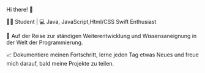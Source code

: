 Hi there! 👋

👨‍🎓 Student | 💻 Java, JavaScript,Html/CSS Swift Enthusiast

🚀 Auf der Reise zur ständigen Weiterentwicklung und Wissensaneignung in der Welt der Programmierung.

📈 Dokumentiere meinen Fortschritt, lerne jeden Tag etwas Neues und freue mich darauf, bald meine Projekte zu teilen.

